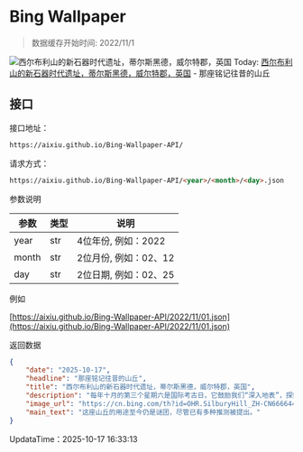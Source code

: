 # Bing Wallpaper

> 数据缓存开始时间: 2022/11/1

![西尔布利山的新石器时代遗址，蒂尔斯黑德，威尔特郡，英国](https://cn.bing.com/th?id=OHR.SilburyHill_ZH-CN6666447580_1920x1080.webp)
Today: [西尔布利山的新石器时代遗址，蒂尔斯黑德，威尔特郡，英国](https://cn.bing.com/th?id=OHR.SilburyHill_ZH-CN6666447580_1920x1080.webp) - 那座铭记往昔的山丘

## 接口

接口地址：

```html
https://aixiu.github.io/Bing-Wallpaper-API/
```

请求方式：

```html
https://aixiu.github.io/Bing-Wallpaper-API/<year>/<month>/<day>.json
```

参数说明

| 参数 | 类型 | 说明 |
| - | - | - |
| year | str | 4位年份, 例如：2022 |
| month | str | 2位月份, 例如：02、12 |
| day | str | 2位日期, 例如：02、25 |

例如

[https://aixiu.github.io/Bing-Wallpaper-API/2022/11/01.json](https://aixiu.github.io/Bing-Wallpaper-API/2022/11/01.json)

返回数据

```json
{
    "date": "2025-10-17",
    "headline": "那座铭记往昔的山丘",
    "title": "西尔布利山的新石器时代遗址，蒂尔斯黑德，威尔特郡，英国",
    "description": "每年十月的第三个星期六是国际考古日，它鼓励我们“深入地表”，探索尘封的历史与文明的根源。该纪念日由美国考古学会（AIA）于2011年设立，如今世界各地通过举办活动、组织参观和亲身体验挖掘等方式来庆祝。",
    "image_url": "https://cn.bing.com/th?id=OHR.SilburyHill_ZH-CN6666447580_1920x1080.webp",
    "main_text": "这座山丘的用途至今仍是谜团，尽管已有多种推测被提出。"
}
```

UpdataTime：2025-10-17 16:33:13
